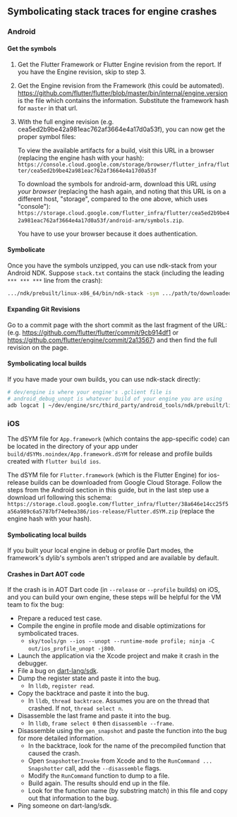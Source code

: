 ## Symbolicating stack traces for engine crashes

### Android

#### Get the symbols

1. Get the Flutter Framework or Flutter Engine revision from the report. If you have the Engine revision, skip to step 3.

2. Get the Engine revision from the Framework (this could be automated). https://github.com/flutter/flutter/blob/master/bin/internal/engine.version is the file which contains the information. Substitute the framework hash for `master` in that url.

3. With the full engine revision (e.g. cea5ed2b9be42a981eac762af3664e4a17d0a53f), you can now get the proper symbol files:

   To view the available artifacts for a build, visit this URL in a browser (replacing the engine hash with your hash): `https://console.cloud.google.com/storage/browser/flutter_infra/flutter/cea5ed2b9be42a981eac762af3664e4a17d0a53f`

   To download the symbols for android-arm, download this URL _using your browser_ (replacing the hash again, and noting that this URL is on a different host, "storage", compared to the one above, which uses "console"): `https://storage.cloud.google.com/flutter_infra/flutter/cea5ed2b9be42a981eac762af3664e4a17d0a53f/android-arm/symbols.zip`.

   You have to use your browser because it does authentication.

#### Symbolicate

Once you have the symbols unzipped, you can use ndk-stack from your Android NDK. Suppose `stack.txt` contains the stack (including the leading `*** *** ***` line from the crash):

```bash
.../ndk/prebuilt/linux-x86_64/bin/ndk-stack -sym .../path/to/downloaded/symbols < stack.txt
```

#### Expanding Git Revisions

Go to a commit page with the short commit as the last fragment of the URL:
(e.g. https://github.com/flutter/flutter/commit/9cb914df1 or https://github.com/flutter/engine/commit/2a13567) and then find the full revision on the page.


#### Symbolicating local builds

If you have made your own builds, you can use ndk-stack directly:

```bash
# dev/engine is where your engine's .gclient file is
# android_debug_unopt is whatever build of your engine you are using
adb logcat | ~/dev/engine/src/third_party/android_tools/ndk/prebuilt/linux-x86_64/bin/ndk-stack -sym ~/dev/engine/src/out/android_debug_unopt
```

### iOS

The dSYM file for `App.framework` (which contains the app-specific code) can be located in the directory of your app under `build/dSYMs.noindex/App.framework.dSYM` for release and profile builds created with `flutter build ios`. 

The dSYM file for `Flutter.framework` (which is the Flutter Engine) for ios-release builds can be downloaded from Google Cloud Storage. Follow the steps from the Android section in this guide, but in the last step use a download url following this schema: `https://storage.cloud.google.com/flutter_infra/flutter/38a646e14cc25f5a56a989c6a5787bf74e0ea386/ios-release/Flutter.dSYM.zip` (replace the engine hash with your hash).

#### Symbolicating local builds

If you built your local engine in debug or profile Dart modes, the framework's dylib's symbols aren't stripped and are available by default. 

#### Crashes in Dart AOT code

If the crash is in AOT Dart code (in `--release` or `--profile` builds) on iOS, and you can build your own engine, these steps will be helpful for the VM team to fix the bug:

* Prepare a reduced test case.
* Compile the engine in profile mode and disable optimizations for symbolicated traces.
  * `sky/tools/gn --ios --unopt --runtime-mode profile; ninja -C out/ios_profile_unopt -j800`.
* Launch the application via the Xcode project and make it crash in the debugger.
* File a bug on [dart-lang/sdk](https://github.com/dart-lang/sdk/issues/new).
* Dump the register state and paste it into the bug.
  * In `lldb`, `register read`.
* Copy the backtrace and paste it into the bug.
  * In `lldb`, `thread backtrace`. Assumes you are on the thread that crashed. If not, `thread select n`.
* Disassemble the last frame and paste it into the bug.
  * In `lldb`, `frame select 0` then `disassemble --frame`.
* Disassemble using the `gen_snapshot` and paste the function into the bug for more detailed information.
  * In the backtrace, look for the name of the precompiled function that caused the crash.
  * Open `SnapshotterInvoke` from Xcode and to the `RunCommand ... Snapshotter` call, add the `--disassemble` flags.
  * Modify the `RunCommand` function to dump to a file.
  * Build again. The results should end up in the file.
  * Look for the function name (by substring match) in this file and copy out that information to the bug.
* Ping someone on dart-lang/sdk.
